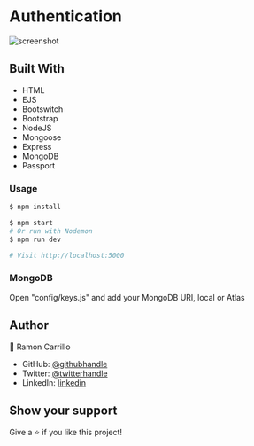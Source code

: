 # Authentication


![screenshot](./img/screenshots.png)

## Built With

- HTML
- EJS
- Bootswitch
- Bootstrap
- NodeJS
- Mongoose
- Express
- MongoDB
- Passport

### Usage

```sh
$ npm install
```

```sh
$ npm start
# Or run with Nodemon
$ npm run dev

# Visit http://localhost:5000
```

### MongoDB

Open "config/keys.js" and add your MongoDB URI, local or Atlas

## Author

👤 Ramon Carrillo

- GitHub: [@githubhandle](https://github.com/Ramon-Carrillo)
- Twitter: [@twitterhandle](https://twitter.com/ramon_de_NL)
- LinkedIn: [linkedin](https://www.linkedin.com/in/ramon-carrillo-54525a1ab/)

## Show your support

Give a ⭐️ if you like this project!


